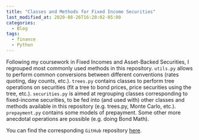 ```yaml
---
title: "Classes and Methods for Fixed Income Securities"
last_modified_at: 2020-08-26T16:20:02-05:00
categories:
  - Blog
tags:
  - finance
  - Python
---
```


Following my coursework in Fixed Incomes and Asset-Backed Securities, I regrouped most commonly used methods in this repository. `utils.py` allows to perform common conversions between different conventions (rates quoting, day counts, etc.). `trees.py` contains classes to perform tree operations on securities (fit a tree to bond prices, price securities using the tree, etc.). `securities.py` is aimed at regrouping classes corresponding to fixed-income securities, to be fed into (and used with) other classes and methods available in this repository (e.g. trees.py, Monte Carlo, etc.). `prepayment.py` contains some models of prepayment. Some other more anecdotal operations are possible (e.g. doing Bond Math).

You can find the corresponding `GitHub` repository [here][fixed_income].

[fixed_income]: https://github.com/GabCaz/Fixed-Income
